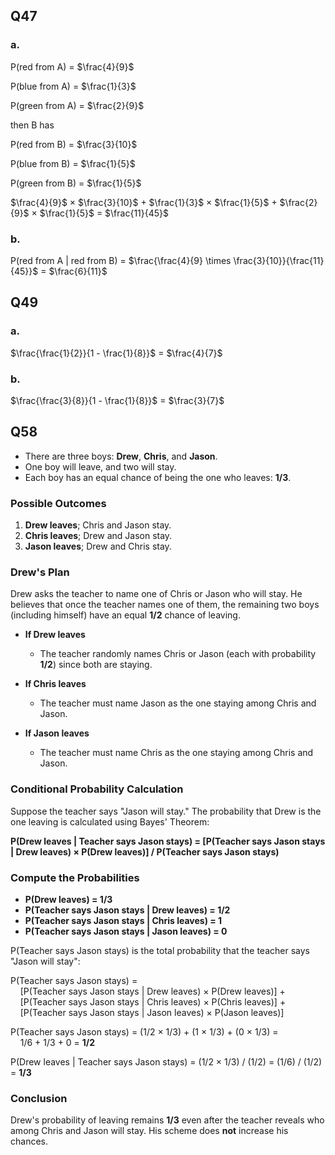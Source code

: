## Q47
### a.

P(red from A) = $\frac{4}{9}$

P(blue from A) = $\frac{1}{3}$

P(green from A) = $\frac{2}{9}$

then B has

P(red from B) = $\frac{3}{10}$

P(blue from B) = $\frac{1}{5}$

P(green from B) = $\frac{1}{5}$

$\frac{4}{9}$ $\times$ $\frac{3}{10}$ + $\frac{1}{3}$ $\times$ $\frac{1}{5}$ + $\frac{2}{9}$ $\times$ $\frac{1}{5}$ = $\frac{11}{45}$

### b.

P(red from A | red from B) = $\frac{\frac{4}{9} \times \frac{3}{10}}{\frac{11}{45}}$ = $\frac{6}{11}$

## Q49
### a.
$\frac{\frac{1}{2}}{1 - \frac{1}{8}}$ = $\frac{4}{7}$ 
### b.
$\frac{\frac{3}{8}}{1 - \frac{1}{8}}$ = $\frac{3}{7}$ 

## Q58
- There are three boys: **Drew**, **Chris**, and **Jason**.
- One boy will leave, and two will stay.
- Each boy has an equal chance of being the one who leaves: **1/3**.

### Possible Outcomes
1. **Drew leaves**; Chris and Jason stay.
2. **Chris leaves**; Drew and Jason stay.
3. **Jason leaves**; Drew and Chris stay.

### Drew's Plan
Drew asks the teacher to name one of Chris or Jason who will stay. He believes that once the teacher names one of them, the remaining two boys (including himself) have an equal **1/2** chance of leaving.

- **If Drew leaves** 
  - The teacher randomly names Chris or Jason (each with probability **1/2**) since both are staying.
  
- **If Chris leaves** 
  - The teacher must name Jason as the one staying among Chris and Jason.
  
- **If Jason leaves** 
  - The teacher must name Chris as the one staying among Chris and Jason.

### Conditional Probability Calculation

Suppose the teacher says "Jason will stay." The probability that Drew is the one leaving is calculated using Bayes' Theorem:

**P(Drew leaves | Teacher says Jason stays) = [P(Teacher says Jason stays | Drew leaves) × P(Drew leaves)] / P(Teacher says Jason stays)**

### Compute the Probabilities

- **P(Drew leaves) = 1/3**
- **P(Teacher says Jason stays | Drew leaves) = 1/2**
- **P(Teacher says Jason stays | Chris leaves) = 1**
- **P(Teacher says Jason stays | Jason leaves) = 0**

P(Teacher says Jason stays) is the total probability that the teacher says "Jason will stay":

P(Teacher says Jason stays) =  
&nbsp;&nbsp;&nbsp;&nbsp;[P(Teacher says Jason stays | Drew leaves) × P(Drew leaves)] +  
&nbsp;&nbsp;&nbsp;&nbsp;[P(Teacher says Jason stays | Chris leaves) × P(Chris leaves)] +  
&nbsp;&nbsp;&nbsp;&nbsp;[P(Teacher says Jason stays | Jason leaves) × P(Jason leaves)]  

P(Teacher says Jason stays) = (1/2 × 1/3) + (1 × 1/3) + (0 × 1/3) =  
&nbsp;&nbsp;&nbsp;&nbsp;1/6 + 1/3 + 0 = **1/2**

P(Drew leaves | Teacher says Jason stays) = (1/2 × 1/3) / (1/2) = (1/6) / (1/2) = **1/3**

### Conclusion

Drew's probability of leaving remains **1/3** even after the teacher reveals who among Chris and Jason will stay. His scheme does **not** increase his chances.
